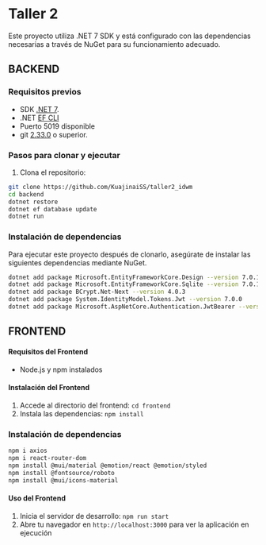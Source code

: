 # Taller 2

Este proyecto utiliza .NET 7 SDK y está configurado con las dependencias necesarias a través de NuGet para su funcionamiento adecuado.

## BACKEND

### Requisitos previos

- SDK [.NET 7](https://dotnet.microsoft.com/es-es/download/dotnet/7.0).
- .NET [EF CLI](https://www.nuget.org/packages/dotnet-ef/)
- Puerto 5019 disponible
- git [2.33.0](https://git-scm.com/downloads) o superior.

### Pasos para clonar y ejecutar

1. Clona el repositorio:

```bash
git clone https://github.com/KuajinaiSS/taller2_idwm
cd backend
dotnet restore
dotnet ef database update
dotnet run
```

### Instalación de dependencias

Para ejecutar este proyecto después de clonarlo, asegúrate de instalar las siguientes dependencias mediante NuGet.

```bash
dotnet add package Microsoft.EntityFrameworkCore.Design --version 7.0.11
dotnet add package Microsoft.EntityFrameworkCore.Sqlite --version 7.0.11
dotnet add package BCrypt.Net-Next --version 4.0.3
dotnet add package System.IdentityModel.Tokens.Jwt --version 7.0.0
dotnet add package Microsoft.AspNetCore.Authentication.JwtBearer --version 7.0.11
```
## FRONTEND

#### Requisitos del Frontend

- Node.js y npm instalados

#### Instalación del Frontend
1. Accede al directorio del frontend: `cd frontend`
2. Instala las dependencias: `npm install`

### Instalación de dependencias

```bash
npm i axios
npm i react-router-dom
npm install @mui/material @emotion/react @emotion/styled
npm install @fontsource/roboto
npm install @mui/icons-material
```

#### Uso del Frontend

1. Inicia el servidor de desarrollo: `npm run start`
2. Abre tu navegador en `http://localhost:3000` para ver la aplicación en ejecución
